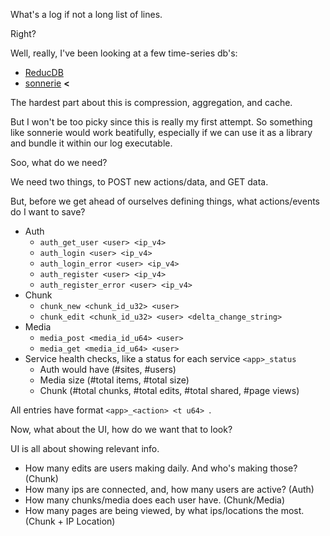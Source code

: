 What's a log if not a long list of lines.

Right?

Well, really, I've been looking at a few time-series db's:
- [ReducDB](https://lib.rs/crates/reductstore)
- [sonnerie](https://lib.rs/crates/sonnerie) **<**

The hardest part about this is compression, aggregation, and cache.

But I won't be too picky since this is really my first attempt. So something like sonnerie would work beatifully, especially if we can use it as a library and bundle it within our log executable.

Soo, what do we need?

We need two things, to POST new actions/data, and GET data.

But, before we get ahead of ourselves defining things, what actions/events do I want to save?
- Auth
    - `auth_get_user <user> <ip_v4>`
    - `auth_login <user> <ip_v4>`
    - `auth_login_error <user> <ip_v4>`
    - `auth_register <user> <ip_v4>`
    - `auth_register_error <user> <ip_v4>`
- Chunk 
    - `chunk_new <chunk_id_u32> <user>`
    - `chunk_edit <chunk_id_u32> <user> <delta_change_string>`
- Media
    - `media_post <media_id_u64> <user>`
    - `media_get <media_id_u64> <user>`
- Service health checks, like a status for each service `<app>_status`
    - Auth would have (#sites, #users)
    - Media size (#total items, #total size)
    - Chunk (#total chunks, #total edits, #total shared, #page views)

All entries have format `<app>_<action> <t u64> `.

Now, what about the UI, how do we want that to look?

UI is all about showing relevant info.
- How many edits are users making daily. And who's making those? (Chunk)
- How many ips are connected, and, how many users are active? (Auth)
- How many chunks/media does each user have. (Chunk/Media)
- How many pages are being viewed, by what ips/locations the most. (Chunk + IP Location)